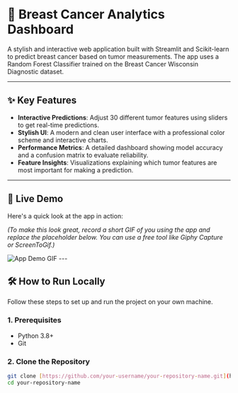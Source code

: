 # 🔬 Breast Cancer Analytics Dashboard

A stylish and interactive web application built with Streamlit and Scikit-learn to predict breast cancer based on tumor measurements. The app uses a Random Forest Classifier trained on the Breast Cancer Wisconsin Diagnostic dataset.

---

## ✨ Key Features

- **Interactive Predictions**: Adjust 30 different tumor features using sliders to get real-time predictions.
- **Stylish UI**: A modern and clean user interface with a professional color scheme and interactive charts.
- **Performance Metrics**: A detailed dashboard showing model accuracy and a confusion matrix to evaluate reliability.
- **Feature Insights**: Visualizations explaining which tumor features are most important for making a prediction.

---

## 🚀 Live Demo

Here's a quick look at the app in action:

*_(To make this look great, record a short GIF of you using the app and replace the placeholder below. You can use a free tool like Giphy Capture or ScreenToGif.)_*

![App Demo GIF](https://i.imgur.com/your-gif-url.gif)  ---

## 🛠️ How to Run Locally

Follow these steps to set up and run the project on your own machine.

### 1. Prerequisites
- Python 3.8+
- Git

### 2. Clone the Repository
```bash
git clone [https://github.com/your-username/your-repository-name.git](https://github.com/your-username/your-repository-name.git)
cd your-repository-name